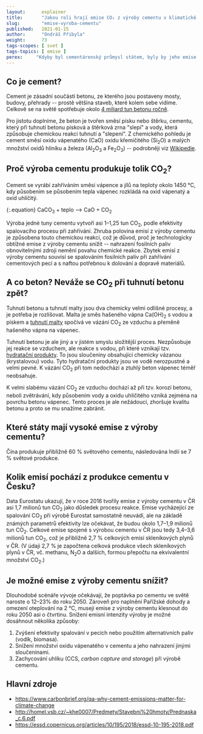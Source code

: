 ```yaml
---
layout:      explainer
title:       "Jakou roli hrají emise CO₂ z výroby cementu v klimatické změně?"
slug:        "emise-vyroba-cementu"
published:   2021-01-15
author:      "Ondráš Přibyla"
weight:      73
tags-scopes: [ svet ]
tags-topics: [ emise ]
perex:     "Kdyby byl cementárenský průmysl státem, byly by jeho emise třetí největší na světě, hned po Číně a USA. V roce 2015 způsobila výroba cementu přibližně 2,8 miliard tun CO<sub>2</sub>, tedy asi 8 % světové produkce. To je asi čtyřikrát více než letecká doprava.  Můžeme očekávat, že díky rozvoji měst bude poptávka po cementu a betonu ve světovém měřítku dále narůstat, ale zároveň pro naplnění cílů Pařížské dohody a omezení globálního oteplování na 1,5°C nebo 2°C bude nutné dramatické snížení emisí z výroby cementu, což se zatím příliš nedaří."
---
```


## Co je cement?

Cement je zásadní součástí betonu, ze kterého jsou postaveny mosty, budovy, přehrady -- prostě většina staveb, které kolem sebe vidíme. Celkově se na světě spotřebuje okolo [4 miliard tun betonu ročně](https://www.freedoniagroup.com/World-Cement.html).

Pro jistotu doplníme, že beton je tvořen směsí písku nebo štěrku, cementu, který při tuhnutí betonu písková a štěrková zrna "slepí" a vody, která způsobuje chemickou reakci tuhnutí a "slepení". Z chemického pohledu je cement směsí oxidu vápenatého (CaO) oxidu křemičitého (Si<sub>2</sub>O) a malých množství oxidů hliníku a železa (Al<sub>2</sub>O<sub>3</sub> a Fe<sub>2</sub>O<sub>3</sub>) -- podrobněji viz [Wikipedie](https://cs.wikipedia.org/wiki/Cement#Slo%C5%BEen%C3%AD_cementu).

## Proč výroba cementu produkuje tolik CO<sub>2</sub>?

Cement se vyrábí zahříváním směsi vápence a jílů na teploty okolo 1450 °C, kdy působením se působením tepla vápenec rozkládá na oxid vápenatý a oxid uhličitý.

{:.equation}
CaCO<sub>3</sub> + teplo ⟶ CaO + CO<sub>2</sub>

Výroba jedné tuny cementu vytvoří asi 1–1,25 tun CO<sub>2</sub>, podle efektivity spalovacího procesu při zahřívání. Zhruba polovina emisí z výroby cementu je způsobena touto chemickou reakcí, což je důvod, proč je technologicky obtížné emise z výroby cementu snížit -- nahrazení fosilních paliv obnovitelnými zdroji nemění povahu chemické reakce. Zbytek emisí z výroby cementu souvisí se spalováním fosilních paliv při zahřívání cementových pecí a s naftou potřebnou k dolování a dopravě materiálů.

## A co beton? Neváže se CO<sub>2</sub> při tuhnutí betonu zpět?

Tuhnutí betonu a tuhnutí malty jsou dva chemicky velmi odlišné procesy, a je potřeba je rozlišovat. Malta je směs hašeného vápna Ca(OH)<sub>2</sub> s vodou a pískem a [tuhnutí malty](https://cs.wikipedia.org/wiki/Malta_(materi%C3%A1l)) spočívá ve vázání CO<sub>2</sub> ze vzduchu a přeměně hašeného vápna na vápenec.

Tuhnutí betonu je ale jiný a v jistém smyslu složitější proces. Nezpůsobuje jej reakce se vzduchem, ale reakce s vodou, při které vznikají tzv. [hydratační produkty](http://homel.vsb.cz/~khe0007/Predmety/Stavebni%20hmoty/Prednaska_c.6.pdf). To jsou sloučeniny obsahující chemicky vázanou (krystalovou) vodu. Tyto hydratační produkty jsou ve vodě nerozpustné a velmi pevné. K vázání CO<sub>2</sub> při tom nedochází a ztuhlý beton vápenec téměř neobsahuje.

K velmi slabému vázání CO<sub>2</sub> ze vzduchu dochází až při tzv. korozi betonu, neboli zvětrávání, kdy působením vody a oxidu uhličitého vzniká zejména na povrchu betonu vápenec. Tento proces je ale nežádoucí, zhoršuje kvalitu betonu a proto se mu snažíme zabránit.

## Které státy mají vysoké emise z výroby cementu?

Čína produkuje přibližně 60 % světového cementu, následována Indií se 7 % světové produkce.

## Kolik emisí pochází z produkce cementu v Česku?

Data Eurostatu ukazují, že v roce 2016 tvořily emise z výroby cementu v ČR asi 1,7 milionů tun CO<sub>2</sub> jako důsledek procesu reakce. Emise vycházející ze spalování CO<sub>2</sub> při výrobě Eurostat samostatně neuvádí, ale na základě známých parametrů efektivity lze očekávat, že budou okolo 1,7–1,9 milionů tun CO<sub>2</sub>. Celkové emise spojené s výrobou cementu v ČR jsou tedy 3,4–3,6 milionů tun CO<sub>2</sub>, což je přibližně 2,7 % celkových emisí skleníkových plynů v ČR. (V údaji 2,7 % je započtena celková produkce všech skleníkových plynů v ČR, vč. methanu, N<sub>2</sub>O a dalších, formou přepočtu na ekvivalentní množství CO<sub>2</sub>.)

## Je možné emise z výroby cementu snížit?

Dlouhodobé scénáře vývoje očekávají, že poptávka po cementu ve světě naroste o 12–23% do roku 2050. Zároveň pro naplnění Pařížské dohody a omezení oteplování na 2 °C, musejí emise z výroby cementu klesnout do roku 2050 asi o čtvrtinu. Snížení emisní intenzity výroby je možné dosáhnout několika způsoby:

1. Zvýšení efektivity spalování v pecích nebo použitím alternativních paliv (vodík, biomasa).
2. Snížení množství oxidu vápenatého v cementu a jeho nahrazení jinými sloučeninami.
3. Zachycování uhlíku (CCS, _carbon capture and storage_) při výrobě cementu.

## Hlavní zdroje

- <https://www.carbonbrief.org/qa-why-cement-emissions-matter-for-climate-change>
- <http://homel.vsb.cz/~khe0007/Predmety/Stavebni%20hmoty/Prednaska_c.6.pdf>
- <https://essd.copernicus.org/articles/10/195/2018/essd-10-195-2018.pdf>
